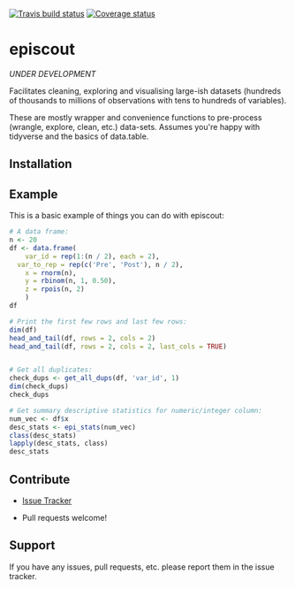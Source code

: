 [![Travis build status](https://travis-ci.org/AntonioJBT/episcout.svg?branch=master)](https://travis-ci.org/AntonioJBT/episcout)
[![Coverage status](https://codecov.io/gh/AntonioJBT/episcout/branch/master/graph/badge.svg)](https://codecov.io/github/AntonioJBT/episcout?branch=master)

# episcout

*UNDER DEVELOPMENT*

Facilitates cleaning, exploring and visualising large-ish datasets (hundreds of thousands to millions of observations with tens to hundreds of variables).

These are mostly wrapper and convenience functions to pre-process (wrangle, explore, clean, etc.) data-sets. Assumes you're happy with tidyverse and the basics of data.table.

## Installation

<!--- 
You can install the released version of episcout from [CRAN](https://CRAN.R-project.org) with:

``` r
install.packages("episcout")
```
--->

## Example

This is a basic example of things you can do with episcout:

``` r
# A data frame:
n <- 20
df <- data.frame(
	var_id = rep(1:(n / 2), each = 2),
  var_to_rep = rep(c('Pre', 'Post'), n / 2),
	x = rnorm(n),
	y = rbinom(n, 1, 0.50),
	z = rpois(n, 2)
	)
df

# Print the first few rows and last few rows:
dim(df)
head_and_tail(df, rows = 2, cols = 2)
head_and_tail(df, rows = 2, cols = 2, last_cols = TRUE)


# Get all duplicates:
check_dups <- get_all_dups(df, 'var_id', 1)
dim(check_dups)
check_dups

# Get summary descriptive statistics for numeric/integer column:
num_vec <- df$x
desc_stats <- epi_stats(num_vec)
class(desc_stats)
lapply(desc_stats, class)
desc_stats
```

## Contribute

- [Issue Tracker](https://github.com/AntonioJBT/episcout/issues)

- Pull requests welcome!


Support
-------

If you have any issues, pull requests, etc. please report them in the issue tracker. 


